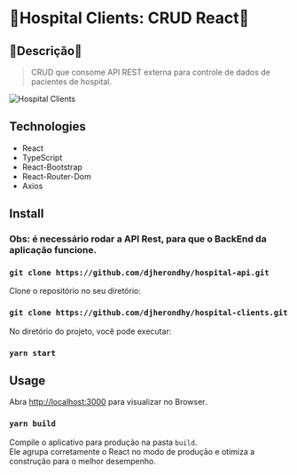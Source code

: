 # :syringe:Hospital Clients: CRUD React:syringe:

## :bookmark_tabs:Descrição:bookmark_tabs:
> CRUD que consome API REST externa para controle de dados de pacientes de hospital.

![Hospital Clients](https://user-images.githubusercontent.com/35778998/115984990-bae20d00-a577-11eb-9446-bc5fede8a28c.PNG)


## Technologies
* React
* TypeScript
* React-Bootstrap
* React-Router-Dom
* Axios


## Install

### Obs: é necessário rodar a API Rest, para que o BackEnd da aplicação funcione.
### `git clone https://github.com/djherondhy/hospital-api.git`

Clone o repositório no seu diretório:

### `git clone https://github.com/djherondhy/hospital-clients.git`

No diretório do projeto, você pode executar:

### `yarn start`

## Usage


Abra [http://localhost:3000](http://localhost:3000) para visualizar no Browser.

### `yarn build`

Compile o aplicativo para produção na pasta `build`. \
Ele agrupa corretamente o React no modo de produção e otimiza a construção para o melhor desempenho.

